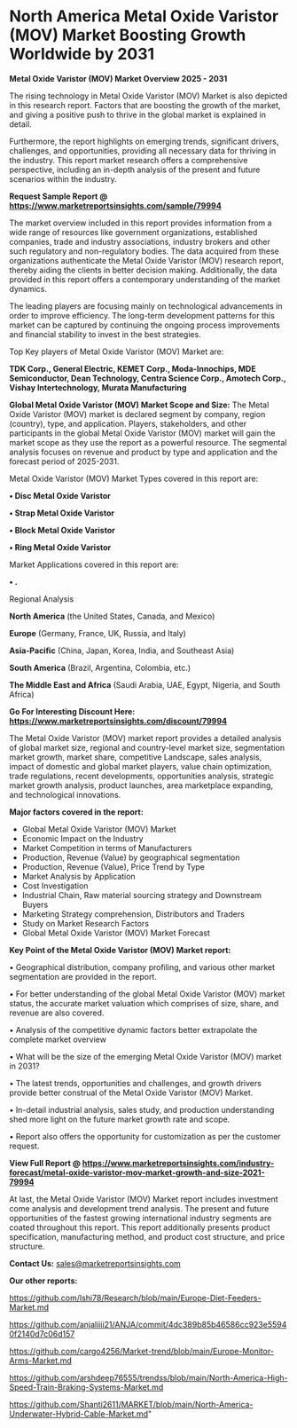 # North America Metal Oxide Varistor (MOV) Market Boosting Growth Worldwide by 2031

<Strong> Metal Oxide Varistor (MOV) Market Overview 2025 - 2031</strong>

The rising technology in Metal Oxide Varistor (MOV) Market is also depicted in this research report. Factors that are boosting the growth of the market, and giving a positive push to thrive in the global market is explained in detail.

Furthermore, the report highlights on emerging trends, significant drivers, challenges, and opportunities, providing all necessary data for thriving in the industry. This report market research offers a comprehensive perspective, including an in-depth analysis of the present and future scenarios within the industry.

<strong>Request Sample Report @ <a href=https://www.marketreportsinsights.com/sample/79994>https://www.marketreportsinsights.com/sample/79994</a></strong>

The market overview included in this report provides information from a wide range of resources like government organizations, established companies, trade and industry associations, industry brokers and other such regulatory and non-regulatory bodies. The data acquired from these organizations authenticate the Metal Oxide Varistor (MOV) research report, thereby aiding the clients in better decision making. Additionally, the data provided in this report offers a contemporary understanding of the market dynamics.

The leading players are focusing mainly on technological advancements in order to improve efficiency. The long-term development patterns for this market can be captured by continuing the ongoing process improvements and financial stability to invest in the best strategies.

Top Key players of Metal Oxide Varistor (MOV) Market are:

<strong>TDK Corp., General Electric, KEMET Corp., Moda-Innochips, MDE Semiconductor, Dean Technology, Centra Science Corp., Amotech Corp., Vishay Intertechnology, Murata Manufacturing</strong>

<strong><b>Global Metal Oxide Varistor (MOV) Market Scope and Size:</b></strong>
The Metal Oxide Varistor (MOV) market is declared segment by company, region (country), type, and application. Players, stakeholders, and other participants in the global Metal Oxide Varistor (MOV) market will gain the market scope as they use the report as a powerful resource. The segmental analysis focuses on revenue and product by type and application and the forecast period of 2025-2031.

Metal Oxide Varistor (MOV) Market Types covered in this report are:

<strong>• Disc Metal Oxide Varistor

• Strap Metal Oxide Varistor

• Block Metal Oxide Varistor

• Ring Metal Oxide Varistor</strong>

Market Applications covered in this report are:

<strong>• .</strong> 

Regional Analysis

<strong>North America</strong> (the United States, Canada, and Mexico)

<strong>Europe</strong> (Germany, France, UK, Russia, and Italy)

<strong>Asia-Pacific</strong> (China, Japan, Korea, India, and Southeast Asia)

<strong>South America</strong> (Brazil, Argentina, Colombia, etc.)

<strong>The Middle East and Africa</strong> (Saudi Arabia, UAE, Egypt, Nigeria, and South Africa)

<strong>Go For Interesting Discount Here: <a href=https://www.marketreportsinsights.com/discount/79994>https://www.marketreportsinsights.com/discount/79994</a></strong>

The Metal Oxide Varistor (MOV) market report provides a detailed analysis of global market size, regional and country-level market size, segmentation market growth, market share, competitive Landscape, sales analysis, impact of domestic and global market players, value chain optimization, trade regulations, recent developments, opportunities analysis, strategic market growth analysis, product launches, area marketplace expanding, and technological innovations.

<strong><b>Major factors covered in the report:</b></strong>
<ul>
  <li>Global Metal Oxide Varistor (MOV) Market </li>
  <li>Economic Impact on the Industry</li>
  <li>Market Competition in terms of Manufacturers</li>
  <li>Production, Revenue (Value) by geographical segmentation</li>
  <li>Production, Revenue (Value), Price Trend by Type</li>
  <li>Market Analysis by Application</li>
  <li>Cost Investigation</li>
  <li>Industrial Chain, Raw material sourcing strategy and Downstream Buyers</li>
  <li>Marketing Strategy comprehension, Distributors and Traders</li>
  <li>Study on Market Research Factors</li>
  <li>Global Metal Oxide Varistor (MOV) Market Forecast</li>
</ul>

<strong><b>Key Point of the Metal Oxide Varistor (MOV) Market report:</b></strong>

• Geographical distribution, company profiling, and various other market segmentation are provided in the report.

• For better understanding of the global Metal Oxide Varistor (MOV) market status, the accurate market valuation which comprises of size, share, and revenue are also covered.

• Analysis of the competitive dynamic factors better extrapolate the complete market overview

• What will be the size of the emerging Metal Oxide Varistor (MOV) market in 2031?

• The latest trends, opportunities and challenges, and growth drivers provide better construal of the Metal Oxide Varistor (MOV) Market.

• In-detail industrial analysis, sales study, and production understanding shed more light on the future market growth rate and scope.

• Report also offers the opportunity for customization as per the customer request.

<strong><b>View Full Report @ <a href=https://www.marketreportsinsights.com/industry-forecast/metal-oxide-varistor-mov-market-growth-and-size-2021-79994>https://www.marketreportsinsights.com/industry-forecast/metal-oxide-varistor-mov-market-growth-and-size-2021-79994</a></b></strong>


At last, the Metal Oxide Varistor (MOV) Market report includes investment come analysis and development trend analysis. The present and future opportunities of the fastest growing international industry segments are coated throughout this report. This report additionally presents product specification, manufacturing method, and product cost structure, and price structure.

<strong>Contact Us:</strong>
sales@marketreportsinsights.com

<strong>Our other reports:</strong>

<a href=https://github.com/Ishi78/Research/blob/main/Europe-Diet-Feeders-Market.md>https://github.com/Ishi78/Research/blob/main/Europe-Diet-Feeders-Market.md</a>

<a href=https://github.com/anjaliiii21/ANJA/commit/4dc389b85b46586cc923e55940f2140d7c06d157>https://github.com/anjaliiii21/ANJA/commit/4dc389b85b46586cc923e55940f2140d7c06d157</a>

<a href=https://github.com/cargo4256/Market-trend/blob/main/Europe-Monitor-Arms-Market.md>https://github.com/cargo4256/Market-trend/blob/main/Europe-Monitor-Arms-Market.md</a>

<a href=https://github.com/arshdeep76555/trendss/blob/main/North-America-High-Speed-Train-Braking-Systems-Market.md>https://github.com/arshdeep76555/trendss/blob/main/North-America-High-Speed-Train-Braking-Systems-Market.md</a>

<a href=https://github.com/Shanti2611/MARKET/blob/main/North-America-Underwater-Hybrid-Cable-Market.md>https://github.com/Shanti2611/MARKET/blob/main/North-America-Underwater-Hybrid-Cable-Market.md</a>"
